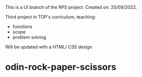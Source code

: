 This is a UI branch of the RPS project. 
Created on: 25/09/2022.

Third project in TOP's curriculum, teaching:
- functions
- scope
- problem solving

Will be updated with a HTML/ CSS design

# odin-rock-paper-scissors